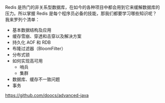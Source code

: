 Redis 是热门的非关系型数据库，在如今的各种项目中都会用到它来缓解数据库的压力。所以掌握 Redis 是每个程序员必备的技能，那我们都要学习哪些知识呢？我来罗列个清单：

- 基本数据结构及应用
- 缓存雪崩、穿透和击穿以及解决方案
- 持久化 AOF 和 RDB
- 布隆过滤器（BloomFilter）
- 分布式锁
- 如何实现高可用
  - 哨兵
  - 集群
- 数据库、缓存不一致问题
- 事务

https://github.com/doocs/advanced-java

